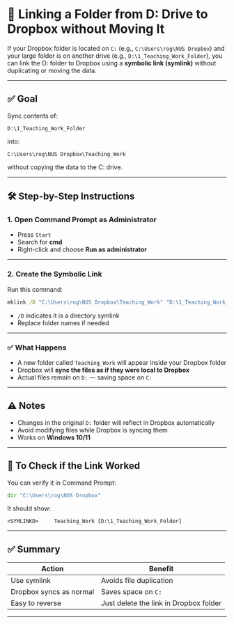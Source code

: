# 📁 Linking a Folder from D: Drive to Dropbox without Moving It

If your Dropbox folder is located on `C:` (e.g., `C:\Users\rog\NUS Dropbox`) and your large folder is on another drive (e.g., `D:\1_Teaching_Work_Folder`), you can link the D: folder to Dropbox using a **symbolic link (symlink)** without duplicating or moving the data.

---

## ✅ Goal

Sync contents of:

```
D:\1_Teaching_Work_Folder
```

into:

```
C:\Users\rog\NUS Dropbox\Teaching_Work
```

without copying the data to the C: drive.

---

## 🛠️ Step-by-Step Instructions

### 1. Open Command Prompt as Administrator

- Press `Start`
- Search for **cmd**
- Right-click and choose **Run as administrator**

---

### 2. Create the Symbolic Link

Run this command:

```cmd
mklink /D "C:\Users\rog\NUS Dropbox\Teaching_Work" "D:\1_Teaching_Work_Folder"
```

- `/D` indicates it is a directory symlink
- Replace folder names if needed

---

### ✅ What Happens

- A new folder called `Teaching_Work` will appear inside your Dropbox folder
- Dropbox will **sync the files as if they were local to Dropbox**
- Actual files remain on `D:` — saving space on `C:`

---

## ⚠️ Notes

- Changes in the original `D:` folder will reflect in Dropbox automatically
- Avoid modifying files while Dropbox is syncing them
- Works on **Windows 10/11**

---

## 🧪 To Check if the Link Worked

You can verify it in Command Prompt:

```cmd
dir "C:\Users\rog\NUS Dropbox"
```

It should show:
```
<SYMLINKD>     Teaching_Work [D:\1_Teaching_Work_Folder]
```

---

## ✅ Summary

| Action | Benefit |
|--------|---------|
| Use symlink | Avoids file duplication |
| Dropbox syncs as normal | Saves space on `C:` |
| Easy to reverse | Just delete the link in Dropbox folder |

---
